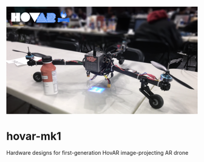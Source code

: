 <a href="https://www.youtube.com/embed/zWix-1nG0uk"><img src="images/hovar_hero.png"></a>
# hovar-mk1
Hardware designs for first-generation HovAR image-projecting AR drone
